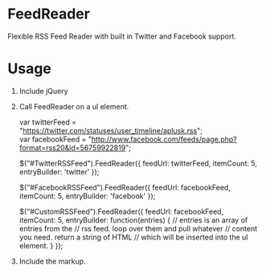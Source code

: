 FeedReader
==========

Flexible RSS Feed Reader with built in Twitter and Facebook support.

Usage
=====

1. Include jQuery

2. Call FeedReader on a ul element.

    var twitterFeed = "https://twitter.com/statuses/user_timeline/aplusk.rss";	
    var facebookFeed = "http://www.facebook.com/feeds/page.php?format=rss20&id=56759922819";
    
	$("#TwitterRSSFeed").FeedReader({
		feedUrl: twitterFeed,
		itemCount: 5,
		entryBuilder: 'twitter'
	});

	$("#FacebookRSSFeed").FeedReader({
		feedUrl: facebookFeed,
		itemCount: 5,
		entryBuilder: 'facebook'
	});

	$("#CustomRSSFeed").FeedReader({
		feedUrl: facebookFeed,
		itemCount: 5,
		entryBuilder: function(entries) {
			// entries is an array of entries from the
			// rss feed. loop over them and pull whatever
			// content you need. return a string of HTML
			// which will be inserted into the ul element.
		}
	});

3. Include the markup.

	<ul id="TwitterRSSFeed"></ul>
	<ul id="FacebookRSSFeed"></ul>
	<ul id="CustomRSSFeed"></ul>
